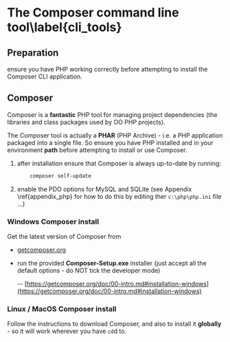 
# The Composer command line tool\label{cli_tools}

## Preparation

ensure you have PHP working correctly before attempting to install the Composer CLI application.


## Composer
Composer is a **fantastic** PHP tool for managing project dependencies (the libraries and class packages used by OO PHP projects).

The Composer tool is actually a **PHAR** (PHP Archive) - i.e. a PHP application packaged into a single file. So ensure you have PHP installed and in your environment **path** before attempting to install or use Composer.

1. after installation ensure that Composer is always up-to-date by running:

    ```bash
        composer self-update
    ```

2. enable the PDO options for MySQL and SQLite (see Appendix \ref{appendix_php} for how to do this by editing ther `c:\php\php.ini` file ...)





### Windows Composer install

Get the latest version of Composer from

- [getcomposer.org](https://getcomposer.org/)

- run the provided **Composer-Setup.exe** installer (just accept all the default options - do NOT tick the developer mode)

    -- [https://getcomposer.org/doc/00-intro.md#installation-windows](https://getcomposer.org/doc/00-intro.md#installation-windows)


### Linux / MacOS Composer install

Follow the instructions to download Composer, and also to install it **globally** - so it will work wherever you have `cd`d to.
